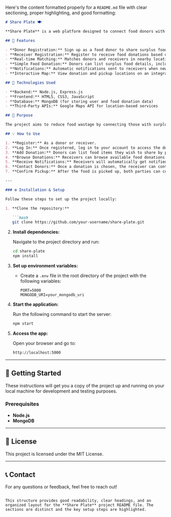 Here's the content formatted properly for a `README.md` file with clear sectioning, proper highlighting, and good formatting:

```md
# Share Plate 🍽️

**Share Plate** is a web platform designed to connect food donors with those in need, helping reduce food waste by allowing individuals and organizations to donate surplus food quickly and efficiently.

## 🚀 Features

- **Donor Registration:** Sign up as a food donor to share surplus food.
- **Receiver Registration:** Register to receive food donations based on availability.
- **Real-time Matching:** Matches donors and receivers in nearby locations for quick and easy food exchanges.
- **Simple Food Donation:** Donors can list surplus food details, including quantity, type, and expiration.
- **Notifications:** Automatic notifications sent to receivers when new food donations are available.
- **Interactive Map:** View donation and pickup locations on an integrated map.

## 🔧 Technologies Used

- **Backend:** Node.js, Express.js
- **Frontend:** HTML5, CSS3, JavaScript
- **Database:** MongoDB (for storing user and food donation data)
- **Third-Party APIs:** Google Maps API for location-based services

## 🎯 Purpose

The project aims to reduce food wastage by connecting those with surplus food to people or organizations who need it. It is perfect for individuals, restaurants, and event organizers who often have leftover food.

## 💡 How to Use

1. **Register:** As a donor or receiver.
2. **Log In:** Once registered, log in to your account to access the donation and receiving features.
3. **Add Donation:** Donors can list food items they wish to share by providing details such as quantity, type, and expiration date.
4. **Browse Donations:** Receivers can browse available food donations by location and type.
5. **Receive Notifications:** Receivers will automatically get notified when new food donations are listed in nearby locations.
6. **Contact Donors:** Once a donation is chosen, the receiver can contact the donor to arrange the pickup.
7. **Confirm Pickup:** After the food is picked up, both parties can confirm the completion of the donation.

---

### ⚙️ Installation & Setup

Follow these steps to set up the project locally:

1. **Clone the repository:**

   ```bash
   git clone https://github.com/your-username/share-plate.git
   ```

2. **Install dependencies:**

   Navigate to the project directory and run:

   ```bash
   cd share-plate
   npm install
   ```

3. **Set up environment variables:**

   - Create a `.env` file in the root directory of the project with the following variables:
   
     ```env
     PORT=5000
     MONGODB_URI=your_mongodb_uri
     ```

4. **Start the application:**

   Run the following command to start the server:

   ```bash
   npm start
   ```

5. **Access the app:**

   Open your browser and go to:

   ```bash
   http://localhost:5000
   ```

---

## 🚀 Getting Started

These instructions will get you a copy of the project up and running on your local machine for development and testing purposes.

### Prerequisites

- **Node.js**
- **MongoDB**

---

## 📜 License

This project is licensed under the MIT License.

---

## 📞 Contact

For any questions or feedback, feel free to reach out!
```

This structure provides good readability, clear headings, and an organized layout for the **Share Plate** project README file. The sections are distinct and the key setup steps are highlighted.
